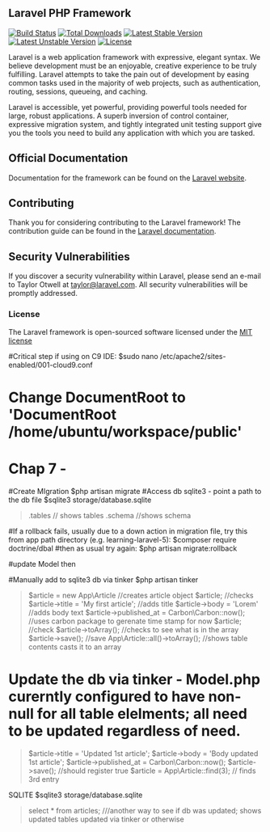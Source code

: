## Laravel PHP Framework

[![Build Status](https://travis-ci.org/laravel/framework.svg)](https://travis-ci.org/laravel/framework)
[![Total Downloads](https://poser.pugx.org/laravel/framework/d/total.svg)](https://packagist.org/packages/laravel/framework)
[![Latest Stable Version](https://poser.pugx.org/laravel/framework/v/stable.svg)](https://packagist.org/packages/laravel/framework)
[![Latest Unstable Version](https://poser.pugx.org/laravel/framework/v/unstable.svg)](https://packagist.org/packages/laravel/framework)
[![License](https://poser.pugx.org/laravel/framework/license.svg)](https://packagist.org/packages/laravel/framework)

Laravel is a web application framework with expressive, elegant syntax. We believe development must be an enjoyable, creative experience to be truly fulfilling. Laravel attempts to take the pain out of development by easing common tasks used in the majority of web projects, such as authentication, routing, sessions, queueing, and caching.

Laravel is accessible, yet powerful, providing powerful tools needed for large, robust applications. A superb inversion of control container, expressive migration system, and tightly integrated unit testing support give you the tools you need to build any application with which you are tasked.

## Official Documentation

Documentation for the framework can be found on the [Laravel website](http://laravel.com/docs).

## Contributing

Thank you for considering contributing to the Laravel framework! The contribution guide can be found in the [Laravel documentation](http://laravel.com/docs/contributions).

## Security Vulnerabilities

If you discover a security vulnerability within Laravel, please send an e-mail to Taylor Otwell at taylor@laravel.com. All security vulnerabilities will be promptly addressed.

### License

The Laravel framework is open-sourced software licensed under the [MIT license](http://opensource.org/licenses/MIT)

#Critical step if using on C9 IDE: 
$sudo nano /etc/apache2/sites-enabled/001-cloud9.conf
# Change DocumentRoot to 'DocumentRoot /home/ubuntu/workspace/public'

# Chap 7 -
#Create MIgration
$php artisan migrate
#Access db sqlite3 - point a path to the db file
$sqlite3 storage/database.sqlite
>.tables // shows tables
>.schema //shows schema

#If a rollback fails, usually due to a down action in migration file, try this from app path directory (e.g. learning-laravel-5): 
$composer require doctrine/dbal
#then as usual try again:
$php artisan migrate:rollback

#update Model then

#Manually add to sqlite3 db via tinker
$php artisan tinker
>$article = new App\Article //creates article object
>$article; //checks
>$article->title = 'My first article'; //adds title
>$article->body = 'Lorem' //adds body text
>$article->published_at = Carbon\Carbon::now();  //uses carbon package to gerenate time stamp for now
>$article; //check
>$article->toArray();  //checks to see what is in the array
>$article->save(); //save
>App\Article::all()->toArray();  //shows table contents casts it to an array
# Update the db via tinker - Model.php curerntly configured to have non-null for all table elelments; all need to be updated regardless of need.
>$article->title = 'Updated 1st article'; 
>$article->body = 'Body updated 1st article';
>$article->published_at = Carbon\Carbon::now();
>$article->save(); //should register true
>$article = App\Article::find(3);  // finds 3rd entry

SQLITE
$sqlite3 storage/database.sqlite
>select * from articles; ///another way to see if db was updated; shows updated tables updated via tinker or otherwise


